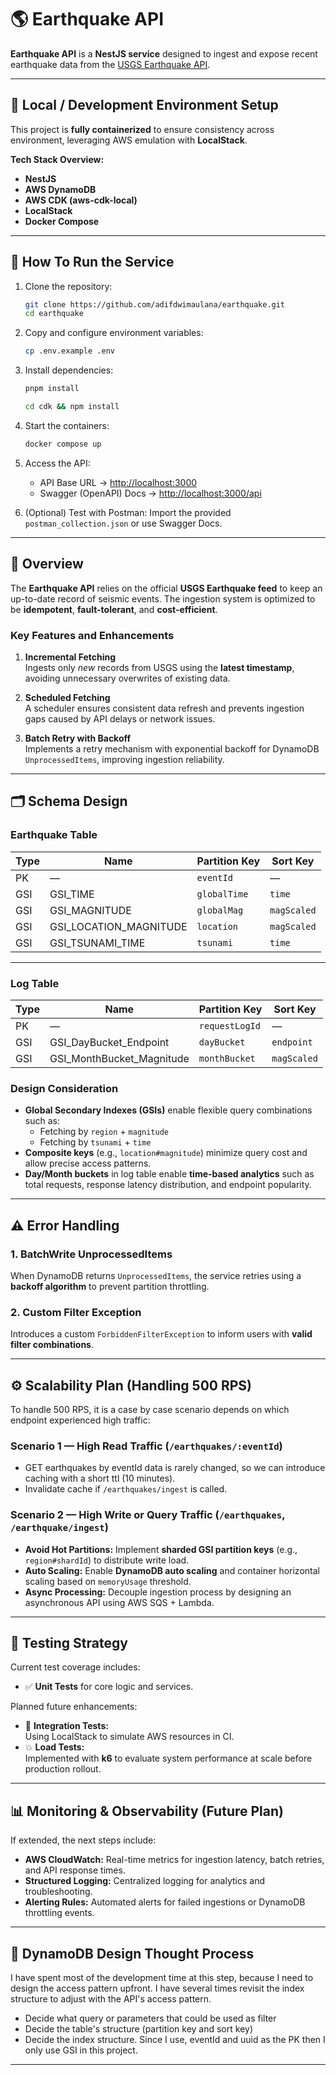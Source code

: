 # 🌎 Earthquake API

**Earthquake API** is a **NestJS service** designed to ingest and expose recent earthquake data from the [USGS Earthquake API](https://earthquake.usgs.gov/).  

---

## 🧱 Local / Development Environment Setup

This project is **fully containerized** to ensure consistency across environment, leveraging AWS emulation with **LocalStack**.

**Tech Stack Overview:**
- **NestJS**
- **AWS DynamoDB**
- **AWS CDK (aws-cdk-local)**
- **LocalStack**
- **Docker Compose**

---

## 🚀 How To Run the Service

1. Clone the repository:
   ```bash
   git clone https://github.com/adifdwimaulana/earthquake.git
   cd earthquake
   ```

2. Copy and configure environment variables:
   ```bash
   cp .env.example .env
   ```

3. Install dependencies:
   ```bash
   pnpm install
   ```

   ```bash
   cd cdk && npm install
   ```

4. Start the containers:
   ```bash
   docker compose up
   ```

5. Access the API:
   - API Base URL → [http://localhost:3000](http://localhost:3000)
   - Swagger (OpenAPI) Docs → [http://localhost:3000/api](http://localhost:3000/api)

6. (Optional) Test with Postman:
   Import the provided `postman_collection.json` or use Swagger Docs.

---

## 📖 Overview

The **Earthquake API** relies on the official **USGS Earthquake feed** to keep an up-to-date record of seismic events. The ingestion system is optimized to be **idempotent**, **fault-tolerant**, and **cost-efficient**.

### Key Features and Enhancements

1. **Incremental Fetching**  
   Ingests only *new* records from USGS using the **latest timestamp**, avoiding unnecessary overwrites of existing data.

2. **Scheduled Fetching**  
   A scheduler ensures consistent data refresh and prevents ingestion gaps caused by API delays or network issues.

3. **Batch Retry with Backoff**  
   Implements a retry mechanism with exponential backoff for DynamoDB `UnprocessedItems`, improving ingestion reliability.

---

## 🗂 Schema Design

### Earthquake Table

| Type | Name                     | Partition Key | Sort Key  |
|------|---------------------------|----------------|-----------|
| PK   | —                         | `eventId`      | —         |
| GSI  | GSI_TIME                 | `globalTime`   | `time`    |
| GSI  | GSI_MAGNITUDE            | `globalMag`    | `magScaled` |
| GSI  | GSI_LOCATION_MAGNITUDE   | `location`     | `magScaled` |
| GSI  | GSI_TSUNAMI_TIME         | `tsunami`      | `time`    |

---

### Log Table

| Type | Name                        | Partition Key | Sort Key   |
|------|-----------------------------|----------------|------------|
| PK   | —                           | `requestLogId` | —          |
| GSI  | GSI_DayBucket_Endpoint      | `dayBucket`    | `endpoint` |
| GSI  | GSI_MonthBucket_Magnitude   | `monthBucket`  | `magScaled` |

### Design Consideration

- **Global Secondary Indexes (GSIs)** enable flexible query combinations such as:
  - Fetching by `region` + `magnitude`
  - Fetching by `tsunami` + `time`
- **Composite keys** (e.g., `location#magnitude`) minimize query cost and allow precise access patterns.  
- **Day/Month buckets** in log table enable **time-based analytics** such as total requests, response latency distribution, and endpoint popularity.

---

## ⚠️ Error Handling

### 1. BatchWrite UnprocessedItems
When DynamoDB returns `UnprocessedItems`, the service retries using a **backoff algorithm** to prevent partition throttling.

### 2. Custom Filter Exception
Introduces a custom `ForbiddenFilterException` to inform users with **valid filter combinations**.

---

## ⚙️ Scalability Plan (Handling 500 RPS)

To handle 500 RPS, it is a case by case scenario depends on which endpoint experienced high traffic:

### Scenario 1 — High Read Traffic (`/earthquakes/:eventId`)
- GET earthquakes by eventId data is rarely changed, so we can introduce caching with a short ttl (10 minutes). 
- Invalidate cache if `/earthquakes/ingest` is called.

### Scenario 2 — High Write or Query Traffic (`/earthquakes`, `/earthquake/ingest`)
- **Avoid Hot Partitions:** Implement **sharded GSI partition keys** (e.g., `region#shardId`) to distribute write load.
- **Auto Scaling:** Enable **DynamoDB auto scaling** and container horizontal scaling based on `memoryUsage` threshold.
- **Async Processing:** Decouple ingestion process by designing an asynchronous API using AWS SQS + Lambda.

---

## 🧪 Testing Strategy

Current test coverage includes:
- ✅ **Unit Tests** for core logic and services.

Planned future enhancements:
- 🔄 **Integration Tests:**  
  Using LocalStack to simulate AWS resources in CI.
- 💥 **Load Tests:**  
  Implemented with **k6** to evaluate system performance at scale before production rollout.

---

## 📊 Monitoring & Observability (Future Plan)

If extended, the next steps include:
- **AWS CloudWatch:** Real-time metrics for ingestion latency, batch retries, and API response times.
- **Structured Logging:** Centralized logging for analytics and troubleshooting.
- **Alerting Rules:** Automated alerts for failed ingestions or DynamoDB throttling events.

---

## 🧠 DynamoDB Design Thought Process

I have spent most of the development time at this step, because I need to design the access pattern upfront. I have several times revisit the index structure to adjust with the API's access pattern.

- Decide what query or parameters that could be used as filter
- Decide the table's structure (partition key and sort key)
- Decide the index structure. Since I use, eventId and uuid as the PK then I only use GSI in this project.

---
